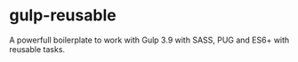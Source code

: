 # gulp-reusable
A powerfull boilerplate to work with Gulp 3.9 with SASS, PUG and ES6+ with reusable tasks.
